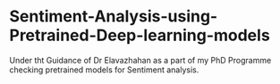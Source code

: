 # Sentiment-Analysis-using-Pretrained-Deep-learning-models


Under tht Guidance of Dr Elavazhahan as a part of my PhD Programme checking pretrained models for Sentiment analysis.
